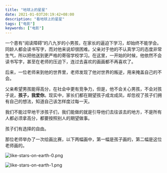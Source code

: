 ```yaml
---
title: "地球上的星星"
date: 2021-01-03T20:19:42+08:00
description: "看地球上的星星"
tags: ["电影"]
keywords: ["电影"]
---
```


一个患有“阅读障碍”的八九岁的小男孩，在家长的逼迫下学习，却始终不能学会。同龄人都会读书写字，而对他来说却很困难。父亲对于他的不认真学习的态度非常生气，所以把他送到更严格的寄宿学校学习。在这里，一开始的时候，他依然不会读书写字，甚至在老师的压迫下，连过去喜欢的画画都不再喜欢了。

后来，一位老师来到他的世界里，老师发现了他对世界的叛逆，用来掩盖自己的不会。

父亲希望男孩能得高分，在社会中更有竞争力，但是，他不会关心男孩，不会对孩子说，**孩子，我爱你**。现实中，家长们都在期望孩子成龙成凤，却忽视了孩子们拥有自己的想法，知道自己该怎样度过每一天。

我们不能过早地干涉孩子们，我们能做的就是引导他们去往该去的地方，不是所有人都必须拿高分，都要按照别人的期望做事。

孩子们有选择的自由。

那位老师举办了一次绘画比赛，以下两幅画中，第一幅是孩子画的，第二幅是这位老师画的。

![like-stars-on-earth-0.png](https://cdn.jsdelivr.net/gh/tianheg/static@wiki/images/rwl/watch/like-stars-on-earth-0.jpeg)

![like-stars-on-earth-1.png](https://cdn.jsdelivr.net/gh/tianheg/static@wiki/images/rwl/watch/like-stars-on-earth-1.jpeg)
